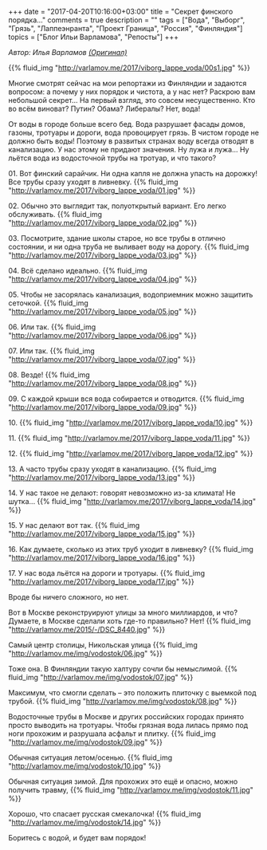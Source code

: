 +++
date = "2017-04-20T10:16:00+03:00"
title = "Секрет финского порядка..."
comments = true
description = ""
tags = ["Вода", "Выборг", "Грязь", "Лаппеэнранта", "Проект Граница", "Россия", "Финляндия"]
topics = ["Блог Ильи Варламова", "Репосты"]
+++

*<p>Автор: Илья Варламов <a href="http://varlamov.ru/2337745.html" target="_blank">(Оригинал)</a></p>*

{{% fluid_img "http://varlamov.me/2017/viborg_lappe_voda/00s1.jpg" %}}

Многие смотрят сейчас на мои репортажи из Финляндии и задаются вопросом: а почему у них  порядок и чистота, а у нас нет? Раскрою вам небольшой секрет... На первый взгляд, это совсем несущественно. Кто во всём виноват? Путин? Обама? Либералы? Нет, вода!

От воды в городе больше всего бед. Вода разрушает фасады домов, газоны, тротуары и дороги, вода провоцирует грязь. В чистом городе не должно быть воды! Поэтому в развитых странах воду всегда отводят в канализацию. У нас этому не придают значения. Ну лужа и лужа... Ну льётся вода из водосточной трубы на тротуар, и что такого?

<!--more-->

01\. Вот финский сарайчик. Ни одна капля не должна упасть на дорожку! Все трубы сразу уходят в ливневку.
{{% fluid_img "http://varlamov.me/2017/viborg_lappe_voda/01.jpg" %}}

02\. Обычно это выглядит так, полуоткрытый вариант. Его легко обслуживать.
{{% fluid_img "http://varlamov.me/2017/viborg_lappe_voda/02.jpg" %}}

03\. Посмотрите, здание школы старое, но все трубы в отлично состоянии, и ни одна труба не выливает воду на дорогу.
{{% fluid_img "http://varlamov.me/2017/viborg_lappe_voda/03.jpg" %}}

04\. Всё сделано идеально.
{{% fluid_img "http://varlamov.me/2017/viborg_lappe_voda/04.jpg" %}}

05\. Чтобы не засорялась канализация, водоприемник можно защитить сеточкой.
{{% fluid_img "http://varlamov.me/2017/viborg_lappe_voda/05.jpg" %}}

06\. Или так.
{{% fluid_img "http://varlamov.me/2017/viborg_lappe_voda/06.jpg" %}}

07\. Или так.
{{% fluid_img "http://varlamov.me/2017/viborg_lappe_voda/07.jpg" %}}

08\. Везде!
{{% fluid_img "http://varlamov.me/2017/viborg_lappe_voda/08.jpg" %}}

09\. С каждой крыши вся вода собирается и отводится.
{{% fluid_img "http://varlamov.me/2017/viborg_lappe_voda/09.jpg" %}}

10\.
{{% fluid_img "http://varlamov.me/2017/viborg_lappe_voda/10.jpg" %}}

11\.
{{% fluid_img "http://varlamov.me/2017/viborg_lappe_voda/11.jpg" %}}

12\.
{{% fluid_img "http://varlamov.me/2017/viborg_lappe_voda/12.jpg" %}}

13\. А часто трубы сразу уходят в канализацию.
{{% fluid_img "http://varlamov.me/2017/viborg_lappe_voda/13.jpg" %}}

14\. У  нас такое не делают: говорят невозможно из-за климата! Не шутка...
{{% fluid_img "http://varlamov.me/2017/viborg_lappe_voda/14.jpg" %}}

15\. У нас делают вот так.
{{% fluid_img "http://varlamov.me/2017/viborg_lappe_voda/15.jpg" %}}

16\. Как думаете, сколько из этих труб уходит в ливневку?
{{% fluid_img "http://varlamov.me/2017/viborg_lappe_voda/16.jpg" %}}

17\. У нас вода льётся на дороги и тротуары.
{{% fluid_img "http://varlamov.me/2017/viborg_lappe_voda/17.jpg" %}}

Вроде бы ничего сложного, но нет.

Вот в Москве реконструируют улицы за много миллиардов, и что? Думаете, в Москве сделали хоть где-то правильно? Нет!
{{% fluid_img "http://varlamov.me/2015/-/DSC_8440.jpg" %}}

Самый центр столицы, Никольская улица
{{% fluid_img "http://varlamov.me/img/vodostok/06.jpg" %}}

Тоже она. В Финляндии такую халтуру сочли бы немыслимой.
{{% fluid_img "http://varlamov.me/img/vodostok/07.jpg" %}}

Максимум, что смогли сделать – это положить плиточку с выемкой под трубой.
{{% fluid_img "http://varlamov.me/img/vodostok/08.jpg" %}}

Водосточные трубы в Москве и других российских городах принято просто выводить на тротуары. Чтобы грязная вода лилась прямо под ноги прохожим и разрушала асфальт и плитку.
{{% fluid_img "http://varlamov.me/img/vodostok/09.jpg" %}}

Обычная ситуация летом/осенью.
{{% fluid_img "http://varlamov.me/img/vodostok/10.jpg" %}}

Обычная ситуация зимой. Для прохожих это ещё и опасно, можно получить травму,
{{% fluid_img "http://varlamov.me/img/vodostok/11.jpg" %}}

Хорошо, что спасает русская смекалочка!
{{% fluid_img "http://varlamov.me/img/vodostok/14.jpg" %}}

Боритесь с водой, и будет вам порядок!

